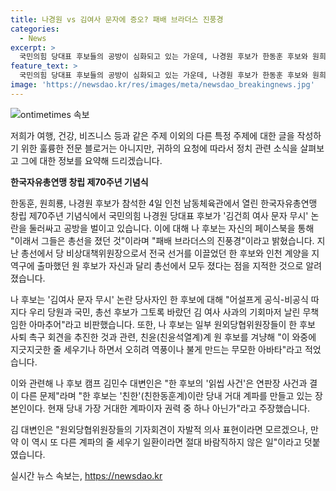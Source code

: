 ```yaml
---
title: 나경원 vs 김여사 문자에 증오? 패배 브라더스 진풍경
categories:
  - News
excerpt: >
  국민의힘 당대표 후보들의 공방이 심화되고 있는 가운데, 나경원 후보가 한동훈 후보와 원희룡 후보에 대한 비판을 쏟아내며 파장을 일으키고 있다. 김건희 여사 문자 무시 논란과 관련하여 강경한 입장을 표명한 나 후보는 상대 후보들을 비난하고 당내 계파론을 제기함으로써 논란을 확산시키고 있다. 또한 한 후보와 원 후보에 대한 공세와 함께, 당내의 갈등과 이해관계가 공공연하게 노출되면서 정당 내부의 불화와 갈등이 심화되고 있는 것으로 보인다.
feature_text: >
  국민의힘 당대표 후보들의 공방이 심화되고 있는 가운데, 나경원 후보가 한동훈 후보와 원희룡 후보에 대한 비판을 쏟아내며 파장을 일으키고 있다. 김건희 여사 문자 무시 논란과 관련하여 강경한 입장을 표명한 나 후보는 상대 후보들을 비난하고 당내 계파론을 제기함으로써 논란을 확산시키고 있다. 또한 한 후보와 원 후보에 대한 공세와 함께, 당내의 갈등과 이해관계가 공공연하게 노출되면서 정당 내부의 불화와 갈등이 심화되고 있는 것으로 보인다.
image: 'https://newsdao.kr/res/images/meta/newsdao_breakingnews.jpg'
---
```


<p><img src="https://newsdao.kr/res/images/meta/newsdao_breakingnews.jpg" alt="ontimetimes 속보" /></p>

<p>저희가 여행, 건강, 비즈니스 등과 같은 주제 이외의 다른 특정 주제에 대한 글을 작성하기 위한 훌륭한 전문 블로거는 아니지만, 귀하의 요청에 따라서 정치 관련 소식을 살펴보고 그에 대한 정보를 요약해 드리겠습니다. </p>

<p><strong>한국자유총연맹 창립 제70주년 기념식</strong></p>

<p>한동훈, 원희룡, 나경원 후보가 참석한 4일 인천 남동체육관에서 열린 한국자유총연맹 창립 제70주년 기념식에서 국민의힘 나경원 당대표 후보가 '김건희 여사 문자 무시' 논란을 둘러싸고 공방을 벌이고 있습니다. 이에 대해 나 후보는 자신의 페이스북을 통해 "이래서 그들은 총선을 졌던 것"이라며 "패배 브라더스의 진풍경"이라고 밝혔습니다. 지난 총선에서 당 비상대책위원장으로서 전국 선거를 이끌었던 한 후보와 인천 계양을 지역구에 출마했던 원 후보가 자신과 달리 총선에서 모두 졌다는 점을 지적한 것으로 알려졌습니다.</p>

<p>나 후보는 '김여사 문자 무시' 논란 당사자인 한 후보에 대해 "어설프게 공식-비공식 따지다 우리 당원과 국민, 총선 후보가 그토록 바랐던 김 여사 사과의 기회마저 날린 무책임한 아마추어"라고 비판했습니다. 또한, 나 후보는 일부 원외당협위원장들이 한 후보 사퇴 촉구 회견을 추진한 것과 관련, 친윤(친윤석열계)계 원 후보를 겨냥해 "이 와중에 지긋지긋한 줄 세우기나 하면서 오히려 역풍이나 불게 만드는 무모한 아바타"라고 적었습니다.</p>

<p>이와 관련해 나 후보 캠프 김민수 대변인은 "한 후보의 '읽씹 사건'은 연판장 사건과 결이 다른 문제"라며 "한 후보는 '친한'(친한동훈계)이란 당내 거대 계파를 만들고 있는 장본인이다. 현재 당내 가장 거대한 계파이자 권력 중 하나 아닌가"라고 주장했습니다.</p>

<p>김 대변인은 "원외당협위원장들의 기자회견이 자발적 의사 표현이라면 모르겠으나, 만약 이 역시 또 다른 계파의 줄 세우기 일환이라면 절대 바람직하지 않은 일"이라고 덧붙였습니다.</p>
실시간 뉴스 속보는, <a href="https://newsdao.kr" rel="dofollow">https://newsdao.kr</a>


